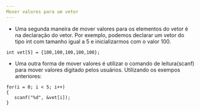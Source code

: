 ```yaml
---
Mover valores para um vetor
---
```

+ Uma segunda maneira de mover valores para os elementos do vetor é na declaração do vetor. Por exemplo, podemos declarar um vetor do tipo int com tamanho igual a 5 e inicializarmos com o valor 100.
```
int vet[5] = {100,100,100,100,100};
```
+ Uma outra forma de mover valores é utilizar o comando de leitura(scanf) para mover valores digitado pelos usuários. Utilizando os exempos anteriores:
```
for(i = 0; i < 5; i++)
{
   scanf("%d", &vet[i]);
}
```
